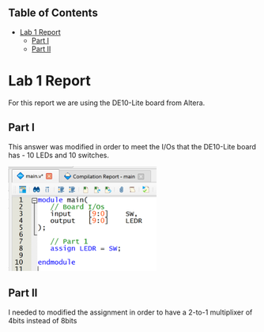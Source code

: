 ## Table of Contents
<!-- TOC start (generated with https://github.com/derlin/bitdowntoc) -->

- [Lab 1 Report](#lab-1-report)
   * [Part I](#part-i)
   * [Part II](#part-ii)

<!-- TOC end -->

# Lab 1 Report

For this report we are using the DE10-Lite board from Altera.

## Part I

This answer was modified in order to meet the I/Os that the DE10-Lite board has - 10 LEDs and 10 switches.

<img src="img/picture_1.png" width="300">

## Part II

I needed to modified the assignment in order to have a 2-to-1 multiplixer of 4bits instead of 8bits


